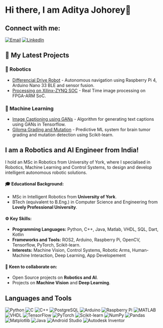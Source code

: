 # Hi there, I am Aditya Johorey👋

## Connect with me:
[![Email](https://img.shields.io/badge/Email-adityajohorey%40gmail.com-red?style=flat-square)](mailto:adityajohorey@gmail.com)
[![LinkedIn](https://img.shields.io/badge/LinkedIn-adityajohorey-blue?style=flat-square)](https://www.linkedin.com/in/aditya-johorey/)

 <!-- 🔭 I’m currently working on ...-->
 ## 📕 My Latest Projects
 ### 🤖 Robotics
 * [Differencial Drive Robot](https://github.com/Aditya-Johorey/DifferencialDriveRobot)  - Autonomous navigation using Raspberry Pi 4, Arduino Nano 33 BLE and sensor fusion.
 * [Processing on Xilinx-ZYNQ SOC](https://github.com/Aditya-Johorey/Processing-on-Xilinx-ZYNQ-SoC) - Real Time image processing on FPGA-ARM SoC.
### 🧠 Machine Learning
* [Image Captioning using GANs](https://github.com/Aditya-Johorey/ImageCaptioning) - Algorithm for generating text captions using GANs in Tensorflow.
* [Giloma Grading and Mutation](https://github.com/Aditya-Johorey/Glioma-Grading-Clinical-and-Mutation-Features-Dataset) - Predictive ML system for brain tumor grading and mutation detection using Scikit-learn.

## I am a Robotics and AI Engineer from India!
I hold an MSc in Robotics from University of York, where I specialised in Robotics, Machine Learning and Control Systems, to design and develop intelligent autonomous robotic solutions.

#### 🎓 Educational Background:
* MSc in Intelligent Robotics from **University of York**.
* BTech (equivalent to B.Eng.) in Computer Science and Engineering from **Lovely Professional University**.

#### ⚙️ Key Skills:
* **Programming Languages:** Python, C++, Java, Matlab, VHDL, SQL, Dart, Kotlin
* **Frameworks and Tools:** ROS2, Arduino, Raspberry Pi, OpenCV, Tensorflow, PyTorch, Scikit-learn.
* **Interests:** Machine Vision, Control Systems, Robotic Arms, Human-Machine Interaction, Deep Learning, App Developement

#### 🤝 Keen to collaborate on:
* Open Source projects on **Robotics and AI**.
* Projects on **Machine Vision** and **Deep Learning**.

## Languages and Tools
![Python](https://img.shields.io/badge/-Python-3776AB?style=flat&logo=python&logoColor=white)
![C](https://img.shields.io/badge/-C-00599C?style=flat&logo=c&logoColor=white)
![C++](https://img.shields.io/badge/-C++-00599C?style=flat&logo=cplusplus&logoColor=white)
![PostgreSQL](https://img.shields.io/badge/PostgreSQL-336791?style=flat&logo=postgresql&logoColor=white)
![Arduino](https://img.shields.io/badge/-Arduino-00979D?style=flat&logo=arduino&logoColor=white)
![Raspberry Pi](https://img.shields.io/badge/-RaspberryPi-A22846?style=flat&logo=raspberrypi&logoColor=white)
![MATLAB](https://img.shields.io/badge/-MATLAB-FF7F0E?style=flat&logo=matlab&logoColor=white)
![VHDL](https://img.shields.io/badge/-VHDL-00599C?style=flat&logo=vhdl&logoColor=white)
![TensorFlow](https://img.shields.io/badge/-TensorFlow-FF6F00?style=flat&logo=tensorflow&logoColor=white)
![PyTorch](https://img.shields.io/badge/-PyTorch-EE4C2C?style=flat&logo=pytorch&logoColor=white)
![Scikit-learn](https://img.shields.io/badge/-Scikit--learn-F7931E?style=flat&logo=scikitlearn&logoColor=white)
![NumPy](https://img.shields.io/badge/NumPy-013243?style=flat&logo=numpy&logoColor=white)
![Pandas](https://img.shields.io/badge/Pandas-150458?style=flat&logo=pandas&logoColor=white)
![Matplotlib](https://img.shields.io/badge/Matplotlib-013243?style=flat&logoColor=white)
![Java](https://img.shields.io/badge/Java-007396?style=flat&logo=coffeescript&logoColor=white)
![Android Studio](https://img.shields.io/badge/Android%20Studio-3DDC84?style=flat&logo=androidstudio&logoColor=white)
![Autodesk Inventor](https://img.shields.io/badge/Autodesk%20Inventor-DD550C?style=flat&logoColor=white)



<!--
**Aditya-Johorey/Aditya-Johorey** is a ✨ _special_ ✨ repository because its `README.md` (this file) appears on your GitHub profile.

Here are some ideas to get you started:

- 🔭 I’m currently working on ...
- 🌱 I’m currently learning ...
- 👯 I’m looking to collaborate on ...
- 🤔 I’m looking for help with ...
- 💬 Ask me about ...
- 📫 How to reach me: ...
- 😄 Pronouns: ...
- ⚡ Fun fact: ...
-->
